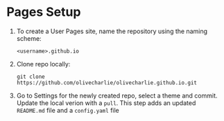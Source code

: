 # Pages Setup

1. To create a User Pages site, name the repository using the naming scheme:
    ``` 
    <username>.github.io 
    ```
2. Clone repo locally:
    ```
    git clone https://github.com/olivecharlie/olivecharlie.github.io.git
    ```
3. Go to Settings for the newly created repo, select a theme and commit. Update the local verion with a `pull`. This step adds an updated `README.md` file and a `config.yaml` file